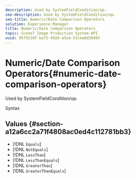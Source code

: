 ```yaml
---
description: Used by SystemFieldCondition/op.
seo-description: Used by SystemFieldCondition/op.
seo-title: Numeric/Date Comparison Operators
solution: Experience Manager
title: Numeric/Date Comparison Operators
topic: Scene7 Image Production System API
uuid: 95f923df-ba72-4926-a5a4-51cea6d39495
---
```


# Numeric/Date Comparison Operators{#numeric-date-comparison-operators}

Used by SystemFieldCondition/op.

 Syntax 

## Values {#section-a12a6cc2a71f4808ac0ed4c112781bb3}

* [!DNL `Equals`] 
* [!DNL `NotEquals`] 
* [!DNL `LessThan`] 
* [!DNL `LessThanEquals`] 
* [!DNL `GreaterThan`] 
* [!DNL `GreaterThanEquals`]


